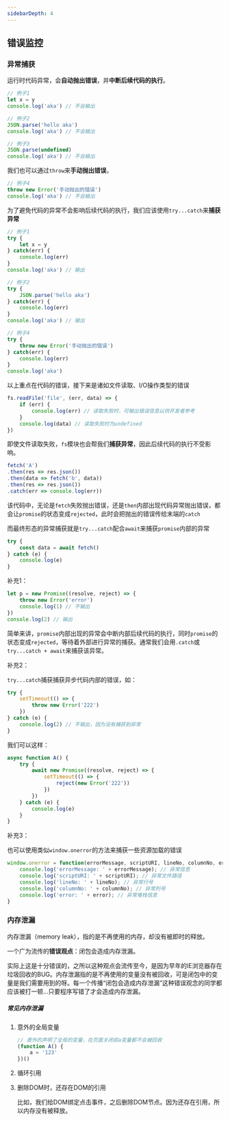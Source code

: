 ```yaml
---
sidebarDepth: 4
---
```

## 错误监控

### 异常捕获

运行时代码异常，会**自动抛出错误**，并**中断后续代码的执行**。

``` js
// 例子1
let x = y
console.log('aka') // 不会输出

// 例子2
JSON.parse('hello aka') 
console.log('aka') // 不会输出

// 例子3
JSON.parse(undefined)
console.log('aka') // 不会输出
```

我们也可以通过`throw`来**手动抛出错误**，

``` js
// 例子4
throw new Error('手动抛出的错误')
console.log('aka') // 不会输出
```



为了避免代码的异常不会影响后续代码的执行，我们应该使用`try...catch`来**捕获异常**

``` js
// 例子1
try {
    let x = y
} catch(err) {
    console.log(err)
}
console.log('aka') // 输出

// 例子2
try {
    JSON.parse('hello aka')
} catch(err) {
    console.log(err)
}
console.log('aka') // 输出

// 例子4
try {
    throw new Error('手动抛出的错误')
} catch(err) {
    console.log(err)
}
console.log('aka')
```





以上重点在代码的错误，接下来是诸如文件读取、I/O操作类型的错误

``` js
fs.readFile('file', (err, data) => {
    if (err) { 
        console.log(err) // 读取失败时，可输出错误信息以供开发者参考
    }
    console.log(data) // 读取失败时为undefined
})
```

即使文件读取失败，`fs`模块也会帮我们**捕获异常**，因此后续代码的执行不受影响。



``` js
fetch('A')
.then(res => res.json()) 
.then(data => fetch('b', data))
.then(res => res.json())
.catch(err => console.log(err))
```

该代码中，无论是`fetch`失败抛出错误，还是`then`内部出现代码异常抛出错误，都会让`promise`的状态变成`rejected`，此时会把抛出的错误传给末端的`catch`



而最终形态的异常捕获就是`try...catch`配合`await`来捕获`promise`内部的异常

``` js
try {
    const data = await fetch()
} catch (e) {
    console.log(e)
}
```



补充1：

``` js
let p = new Promise((resolve, reject) => {
    throw new Error('error')
    console.log(1) // 不输出
})
console.log(2) // 输出
```

简单来讲，`promise`内部出现的异常会中断内部后续代码的执行，同时`promise`的状态变成`rejected`，等待着外部进行异常的捕获。通常我们会用`.catch`或`try...catch + await`来捕获该异常。



补充2：

`try...catch`捕获捕获异步代码内部的错误，如：

``` js
try {
    setTimeout(() => {
        throw new Error('222')
    })
} catch (e) {
    console.log(2) // 不输出，因为没有捕获到异常
}
```

我们可以这样：

``` js
async function A() {
    try {
        await new Promise((resolve, reject) => {
            setTimeout(() => {
                reject(new Error('222'))
            })
        })
    } catch (e) {
        console.log(e)
    }
}
```

补充3：

也可以使用类似`window.onerror`的方法来捕获一些资源加载的错误

``` js
window.onerror = function(errorMessage, scriptURI, lineNo, columnNo, error) {
    console.log('errorMessage: ' + errorMessage); // 异常信息
    console.log('scriptURI: ' + scriptURI); // 异常文件路径
    console.log('lineNo: ' + lineNo); // 异常行号
    console.log('columnNo: ' + columnNo); // 异常列号
    console.log('error: ' + error); // 异常堆栈信息
}
```



### 内存泄漏

内存泄漏（memory leak），指的是不再使用的内存，却没有被即时的释放。

一个广为流传的**错误观点**：闭包会造成内存泄漏。

实际上这是十分错误的，之所以这种观点会流传至今，是因为早年的IE浏览器存在垃圾回收的BUG。内存泄漏指的是不再使用的变量没有被回收，可是闭包中的变量是我们需要用到的呀。每一个传播“闭包会造成内存泄漏”这种错误观念的同学都应该被打一顿...只要程序写错了才会造成内存泄漏。

##### 常见内存泄漏

1. 意外的全局变量

   ``` js
   // 意外的声明了全局的变量，在页面关闭前a变量都不会被回收
   (function A() {
       a = '123'
   })()
   ```

2. 循环引用

3. 删除DOM时，还存在DOM的引用

   比如，我们给DOM绑定点击事件，之后删除DOM节点。因为还存在引用，所以内存没有被释放。

   